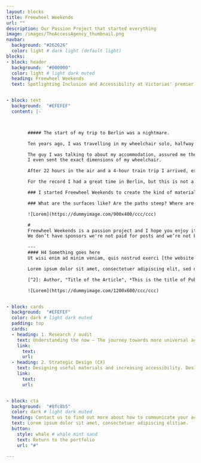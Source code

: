 ```yaml
---
layout: blocks
title: Freewheel Weekends
url: ""
description: Our Passion Project that started everything
image: /images/TheAccessAgency_thumbnail.png
navbar:
  background: "#262626"
  color: light # dark light (default light)
blocks:
- block: header
  background:  "#000000"
  color: light # light dark muted
  heading: Freewheel Weekends
  text: Spotlighting Inclusion and Accessibility at Victorias' premier tourism marketing program


- block: text
  background:  "#EFEFEF"
  content: |-



        ##### The start of my trip to Berlin was a nightmare.

        Ten years ago, I was travelling in my wheelchair solo, halfway around the world to the German capital. With 3 weeks annual leave, some savings and a passion for Deutsch design culture, I was more than excited.

        The guy I was talking to about my accommodation, assured me the converted warehouse I’d seen online was suitable for my needs.
        I even sent the exact dimensions of my wheelchair.

        After 22 hours in the air and a 4-hour train trip I arrived, exhausted, to find my uber-cool Kreuzberg digs inaccessible. Apparently, it was ‘wheelchair-friendly’ after the 20 cm step at the entry.

        For the record I had a great time in Berlin, but this is not a unique story. Everyone with access needs has had similar problems.

        ### I started Freewheel Weekends to create the kind of material I look for when I’m planning travel. It’s the questions that aren’t answered by travel sites, that I feature in my reviews and videos.

        ### What are the surfaces like? Are the paths steep? Where are the accessible toilets?

        ![Lorem](https://dummyimage.com/900x400/ccc/ccc)

        #
        Freewheel Weekends is a passion project and I hope you enjoy it.
        We don’t have sponsors we're not paid for posts and we’re not beholden to advertisers.

        ---
        #### H4 Something goes here
        Ut wisi enim ad minim veniam, quis nostrud exerci [the website link](https://www.example.com) tation ullamcorper suscipit lobortis nisl ut aliquip ex ea commodo consequat. Duis autem vel eum iriure dolor in.

        Lorem ipsum dolor sit amet, consectetuer adipiscing elit, sed diam nonummy nibh euismod tincidunt ut laoreet dolore magna aliquam erat volutpat. 'Ut wisi enim ad minim veniam'[^2], quis nostrud exerci tation ullamcorper suscipit lobortis nisl ut aliquip ex ea commodo consequat. Duis autem vel eum iriure dolor in.

        [^2]: Author, "Title of the Article", *This is the title of Publication*, 2010.

        ![Lorem](https://dummyimage.com/1200x600/ccc/ccc)


- block: cards
  background:  "#EFEFEF"
  color: dark # light dark muted
  padding: top
  cards:
  - heading: 1. Research / audit
    text: Understanding the now – The journey towards more universal accessibility in tourism means better societal inclusion and increased revenue for operators.
    link:
      text:
      url:
  - heading: 2. Strategic Design (CX)
    text: Designing useful materials and increasing accessibility. Design + build materials to bring visitors and increase loyalty. Train and mentor staff in best practice inclusion.
    link:
      text:
      url:


- block: cta
  background:  "#8fc8b5"
  color: dark # light dark muted
  heading: Contact us to find out more about how to communicate your access
  text: Lorem ipsum dolor sit amet, consectetuer adipiscing elitiam.
  button:
    style: whale # whale mint sand
    text: Return to the portfolio
    url: "#"

---
```


